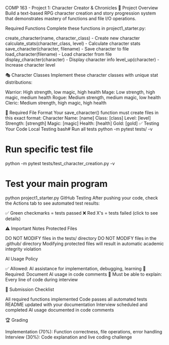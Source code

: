 COMP 163 - Project 1: Character Creator & Chronicles
🎯 Project Overview
Build a text-based RPG character creation and story progression system that demonstrates mastery of functions and file I/O operations.

Required Functions
Complete these functions in project1_starter.py:

create_character(name, character_class) - Create new character
calculate_stats(character_class, level) - Calculate character stats
save_character(character, filename) - Save character to file
load_character(filename) - Load character from file
display_character(character) - Display character info
level_up(character) - Increase character level

🎭 Character Classes
Implement these character classes with unique stat distributions:

Warrior: High strength, low magic, high health
Mage: Low strength, high magic, medium health
Rogue: Medium strength, medium magic, low health
Cleric: Medium strength, high magic, high health

📁 Required File Format
Your save_character() function must create files in this exact format:
Character Name: [name]
Class: [class]
Level: [level]
Strength: [strength]
Magic: [magic]
Health: [health]
Gold: [gold]
✅ Testing Your Code
Local Testing
bash# Run all tests
python -m pytest tests/ -v

# Run specific test file
python -m pytest tests/test_character_creation.py -v

# Test your main program
python project1_starter.py
GitHub Testing
After pushing your code, check the Actions tab to see automated test results:

✅ Green checkmarks = tests passed
❌ Red X's = tests failed (click to see details)

⚠️ Important Notes
Protected Files

DO NOT MODIFY files in the tests/ directory
DO NOT MODIFY files in the .github/ directory
Modifying protected files will result in automatic academic integrity violation

AI Usage Policy

✅ Allowed: AI assistance for implementation, debugging, learning
📝 Required: Document AI usage in code comments
🎯 Must be able to explain: Every line of code during interview

📝 Submission Checklist

 All required functions implemented
 Code passes all automated tests
 README updated with your documentation
 Interview scheduled and completed
 AI usage documented in code comments

🏆 Grading

Implementation (70%): Function correctness, file operations, error handling
Interview (30%): Code explanation and live coding challenge
